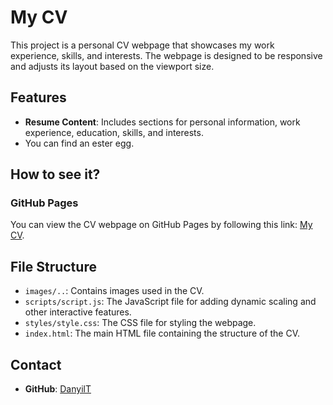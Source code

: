 # My CV

This project is a personal CV webpage that showcases my work experience, skills, and interests. The webpage is designed to be responsive and adjusts its layout based on the viewport size.

## Features

- **Resume Content**: Includes sections for personal information, work experience, education, skills, and interests.
- You can find an ester egg.

## How to see it?

### GitHub Pages

You can view the CV webpage on GitHub Pages by following this link: [My CV](https://danyilt.github.io/WebDev/Resume/).

## File Structure

- `images/..`: Contains images used in the CV.
- `scripts/script.js`: The JavaScript file for adding dynamic scaling and other interactive features.
- `styles/style.css`: The CSS file for styling the webpage.
- `index.html`: The main HTML file containing the structure of the CV.

## Contact

- **GitHub**: [DanyilT](https://github.com/DanyilT)
